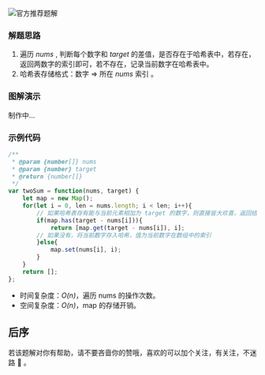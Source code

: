 ![官方推荐题解](https://pic.leetcode-cn.com/1615649992-QvMuco-%E6%9C%AA%E6%A0%87%E9%A2%98-1.png)

### 解题思路

1. 遍历 *nums* , 判断每个数字和 *target* 的差值，是否存在于哈希表中，若存在，返回两数字的索引即可，若不存在，记录当前数字在哈希表中。
2. 哈希表存储格式：数字 => 所在 *nums* 索引 。

### 图解演示

制作中...

### 示例代码

```javascript
/**
 * @param {number[]} nums
 * @param {number} target
 * @return {number[]}
 */
var twoSum = function(nums, target) {
    let map = new Map();
    for(let i = 0, len = nums.length; i < len; i++){
        // 如果哈希表存有能与当前元素相加为 target 的数字，则直接皆大欢喜，返回结果
        if(map.has(target - nums[i])){
            return [map.get(target - nums[i]), i];
        // 如果没有，将当前数字存入哈希，值为当前数字在数组中的索引
        }else{
            map.set(nums[i], i);
        }
    }
    return [];
};
```

* 时间复杂度：*O(n)*，遍历 nums 的操作次数。
* 空间复杂度：*O(n)*，map 的存储开销。

## 后序

若该题解对你有帮助，请不要吝啬你的赞哦，喜欢的可以加个关注，有关注，不迷路 🎉 。